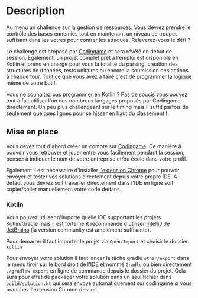 # Description

Au menu un challenge sur la gestion de ressources. Vous devrez prendre le contrôle des bases ennemies tout en maintenant un niveau de troupes suffisant dans les votres pour contrer les attaques. Releverez-vous le défi ?

Le challenge est proposé par [Codingame](https://www.codingame.com/) et sera révélé en début de session. Egalement, un projet complet prêt à l'emploi est disponible en Kotlin et prend en charge pour vous la totalité du parsing, création des structures de données, tests unitaires ou encore la soumission des actions à chaque tour. Tout ce que vous avez à faire c'est de programmer la logique même de votre bot !

Vous ne souhaitez pas programmer en Kotlin ? Pas de soucis vous pouvez tout à fait utiliser l'un des nombreux langages proposés par Codingame directement. Un peu plus challengeant sur le timing mais il suffit parfois de seulement quelques lignes pour se hisser en haut du classement !

## Mise en place

Vous devez tout d'abord créer un compte sur [Codingame](https://www.codingame.com/). De manière à pouvoir vous retrouver et jouer entre vous facilement pendant la session, pensez à indiquer le nom de votre entreprise et/ou école dans votre profil.

Egalement il est nécessaire d'installer [l'extension Chrome](https://chrome.google.com/webstore/detail/codingame-sync-app/nmdombhgnofjnnaenegcdehnbkajfgbh?hl=fr) pour pouvoir envoyer et tester vos solutions directement depuis votre propre IDE. A defaut vous devrez soit travailler directement dans l'IDE en ligne soit copier/coller manuellement votre code dedans.

### Kotlin

Vous pouvez utiliser n'importe quelle IDE supportant les projets Kotlin/Gradle mais il est fortement recommandé d'utiliser [IntelliJ de JetBrains](https://www.jetbrains.com/fr-fr/idea/) (la version community est amplement suffisante).

Pour démarrer il faut importer le projet via `Open/Import` et choisir le dossier `kotlin`

Pour envoyer votre solution il faut lancer la tâche gradle `other/export` dans le menu tiroir sur le bord droit de l'IDE et nommé `Gradle` ou bien directement `./gradlew export` en ligne de commande depuis le dossier du projet. Cela aura pour effet de packager votre solution dans un seul fichier dans `build/solution.kt` qui sera envoyé automatiquement sur codingame si vous branchez l'extension Chrome dessus.
